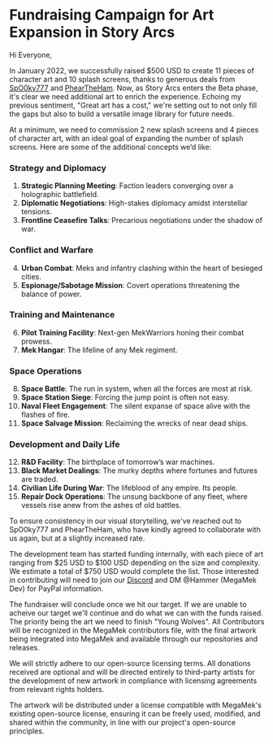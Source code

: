 # Fundraising Campaign for Art Expansion in Story Arcs

Hi Everyone,

In January 2022, we successfully raised $500 USD to create 11 pieces of character art and 10 splash screens, thanks to generous deals from [SpO0ky777](https://www.deviantart.com/spooky777/gallery/all) and [PhearTheHam](https://www.deviantart.com/pheartheham). Now, as Story Arcs enters the Beta phase, it's clear we need additional art to enrich the experience. Echoing my previous sentiment, "Great art has a cost," we're setting out to not only fill the gaps but also to build a versatile image library for future needs.

At a minimum, we need to commission 2 new splash screens and 4 pieces of character art, with an ideal goal of expanding the number of splash screens. Here are some of the additional concepts we’d like:

### Strategy and Diplomacy
1. **Strategic Planning Meeting**: Faction leaders converging over a holographic battlefield.
2. **Diplomatic Negotiations**: High-stakes diplomacy amidst interstellar tensions.
3. **Frontline Ceasefire Talks**: Precarious negotiations under the shadow of war.

### Conflict and Warfare
4. **Urban Combat**: Meks and infantry clashing within the heart of besieged cities.
5. **Espionage/Sabotage Mission**: Covert operations threatening the balance of power.

### Training and Maintenance
6. **Pilot Training Facility**: Next-gen MekWarriors honing their combat prowess.
7. **Mek Hangar**: The lifeline of any Mek regiment.

### Space Operations
8. **Space Battle**: The run in system, when all the forces are most at risk.
9. **Space Station Siege**: Forcing the jump point is often not easy.
10. **Naval Fleet Engagement**: The silent expanse of space alive with the flashes of fire.
11. **Space Salvage Mission**: Reclaiming the wrecks of near dead ships.

### Development and Daily Life
12. **R&D Facility**: The birthplace of tomorrow’s war machines.
13. **Black Market Dealings**: The murky depths where fortunes and futures are traded.
14. **Civilian Life During War**: The lifeblood of any empire. Its people.
15. **Repair Dock Operations**: The unsung backbone of any fleet, where vessels rise anew from the ashes of old battles.

To ensure consistency in our visual storytelling, we've reached out to SpO0ky777 and PhearTheHam, who have kindly agreed to collaborate with us again, but at a slightly increased rate.

The development team has started funding internally, with each piece of art ranging from $25 USD to $100 USD depending on the size and complexity. We estimate a total of $750 USD would complete the list. Those interested in contributing will need to join our [Discord](https://discord.gg/megamek) and DM @Hammer (MegaMek Dev) for PayPal information.

The fundraiser will conclude once we hit our target. If we are unable to acheive our target we'll continue and do what we can with the funds raised. The priority being the art we need to finish "Young Wolves". All Contributors will be recognized in the MegaMek contributors file, with the final artwork being integrated into MegaMek and available through our repositories and releases.

We will strictly adhere to our open-source licensing terms. All donations received are optional and will be directed entirely to third-party artists for the development of new artwork in compliance with licensing agreements from relevant rights holders.

The artwork will be distributed under a license compatible with MegaMek's existing open-source license, ensuring it can be freely used, modified, and shared within the community, in line with our project's open-source principles.
